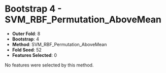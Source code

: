 # Bootstrap 4 - SVM_RBF_Permutation_AboveMean

- **Outer Fold**: 8
- **Bootstrap**: 4
- **Method**: SVM_RBF_Permutation_AboveMean
- **Fold Seed**: 52
- **Features Selected**: 0

No features were selected by this method.

